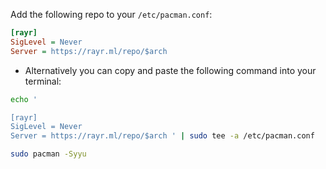 Add the following repo to your `/etc/pacman.conf`:

```ini
[rayr]
SigLevel = Never
Server = https://rayr.ml/repo/$arch
```

* Alternatively you can copy and paste the following command into your terminal:

```bash
echo '

[rayr]
SigLevel = Never
Server = https://rayr.ml/repo/$arch ' | sudo tee -a /etc/pacman.conf

sudo pacman -Syyu
```